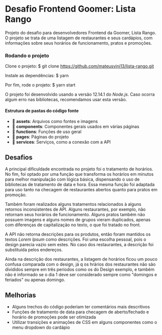 # Desafio Frontend Goomer: Lista Rango

Projeto do desafio para desenvolvedores Frontend da Goomer, Lista Rango. O projeto se trata de uma listagem de restaurantes e seus cardápios, com informações sobre seus horários de funcionamento, pratos e promoções.

### Rodando o projeto
Clone o projeto: 
    $ git clone https://github.com/mateusvini13/lista-rango.git

Instale as dependências:
    $ yarn

Por fim, rode o projeto:
    $ yarn start

O projeto foi desenvolvido usando a versão 12.14.1 do *Node.js*. Caso ocorra algum erro nas bibliotecas, recomendamos usar esta versão. 

#### Estrutura de pastas do código fonte

 - :file_folder: **assets**: Arquivos como fontes e imagens
 - :file_folder: **components**: Componentes gerais usados em várias páginas
 - :file_folder: **functions**: Funções de uso geral
 - :file_folder: **pages**: Páginas do projeto
 - :file_folder: **services**: Serviços, como a conexão com a API

## Desafios

A principal dificuldade encontrada no projeto foi o tratamento de horários. No fim, foi optado por uma função que transforma os horários em minutos para melhor manipulação com lógica básica, dispensando o uso de bibliotecas de tratamento de data e hora. Essa mesma função foi adaptada para uso tanto na checagem de restaurantes abertos quanto para pratos em promoção.

Também foram realizados alguns tratamentos relacionados à alguns retornos inconsistentes de API. Alguns restaurantes, por exemplo, não retornam seus horários de funcionamento.  Alguns pratos também não possuem imagens e alguns nomes de grupos vieram duplicados, apenas com diferenças de capitalização no texto, o que foi tratado no front.

A API não retorna descrições para os produtos, então foram mantidos os textos *Lorem Ipsum* como descrições. Foi uma escolha pessoal, pois o design parecia vazio sem estes. No caso dos restaurantes, a descrição foi substituída pelos endereços.

Ainda na descrição dos restaurantes, a listagem de horários ficou um pouco confusa comparada com o design, já q os hrários dos restaurantes não são divididos sempre em três períodos como os do Design exemplo, e também não é informado se o dia 1 deve ser considerado sempre como "domingos e feriados" ou apenas domingo.

## Melhorias

 - Alguns trechos do código poderiam ter comentários mais descritivos
 - Funções de tratamento de data para checagem de aberto/fechado e horário de promoções pode ser otimizada
 - Utilizar transições e animações de CSS em alguns componentes como o menu dropdown do cardápio